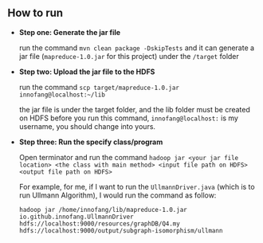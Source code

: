 ## How to run

 + **Step one: Generate the jar file**
    
    run the command `mvn clean package -DskipTests` 
 and it can generate a jar file (`mapreduce-1.0.jar` for this project) under the `/target` folder
 
 + **Step two: Upload the jar file to the HDFS**
 
    run the command `scp target/mapreduce-1.0.jar innofang@localhost:~/lib`
    
    the jar file is under the target folder, and the lib folder must be created on HDFS before you run this command,
    `innofang@localhost:` is my username, you should change into yours.
 
 + **Step three: Run the specify class/program**
 
    Open terminator and run the command `hadoop jar <your jar file location> <the class with main method> <input file path on HDFS> <output file path on HDFS>`
    
    For example, for me, if I want to run the `UllmannDriver.java` (which is to run Ullmann Algorithm), I would run the command as follow:
    
    `hadoop jar /home/innofang/lib/mapreduce-1.0.jar io.github.innofang.UllmannDriver hdfs://localhost:9000/resources/graphDB/Q4.my hdfs://localhost:9000/output/subgraph-isomorphism/ullmann`